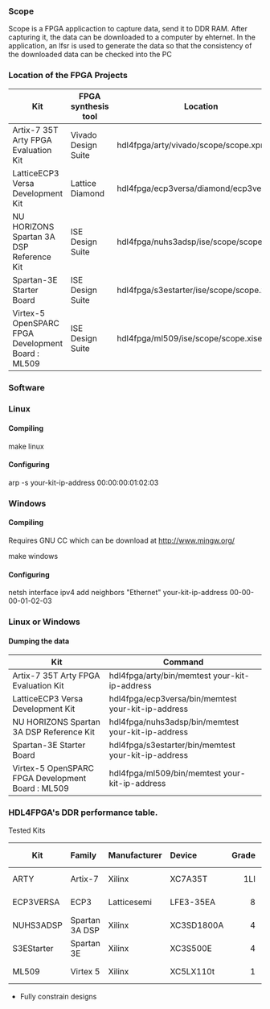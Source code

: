 ### Scope

Scope is a FPGA applicaction to capture data, send it to DDR RAM. After capturing it, the data can be downloaded to a
computer by ehternet. In the application, an lfsr is used to generate the data so that the consistency of the downloaded data 
can be checked into the PC

### Location of the FPGA Projects

| Kit                                               | FPGA synthesis tool  | Location                                 |
| ------------------------------------------------- | -------------------- | ---------------------------------------- |
| Artix-7 35T Arty FPGA Evaluation Kit              | Vivado Design Suite  | hdl4fpga/arty/vivado/scope/scope.xpr     |
| LatticeECP3 Versa Development Kit                 | Lattice Diamond      | hdl4fpga/ecp3versa/diamond/ecp3versa.ldf |
| NU HORIZONS Spartan 3A DSP Reference Kit          | ISE Design Suite     | hdl4fpga/nuhs3adsp/ise/scope/scope.xise  |
| Spartan-3E Starter Board                          | ISE Design Suite     | hdl4fpga/s3estarter/ise/scope/scope.xise |
| Virtex-5 OpenSPARC FPGA Development Board : ML509 | ISE Design Suite     | hdl4fpga/ml509/ise/scope/scope.xise      |

### Software

### Linux

#### Compiling

make linux

#### Configuring 

arp -s your-kit-ip-address 00:00:00:01:02:03

### Windows


#### Compiling

Requires GNU CC which can be download at http://www.mingw.org/

make windows

#### Configuring 

netsh interface ipv4 add neighbors "Ethernet" your-kit-ip-address 00-00-00-01-02-03

### Linux or Windows

#### Dumping the data 

| Kit                                               | Command                                              |
| ------------------------------------------------- | ---------------------------------------------------- |
| Artix-7 35T Arty FPGA Evaluation Kit              | hdl4fpga/arty/bin/memtest your-kit-ip-address        |
| LatticeECP3 Versa Development Kit                 | hdl4fpga/ecp3versa/bin/memtest your-kit-ip-address   |
| NU HORIZONS Spartan 3A DSP Reference Kit          | hdl4fpga/nuhs3adsp/bin/memtest your-kit-ip-address   |
| Spartan-3E Starter Board                          | hdl4fpga/s3estarter/bin/memtest your-kit-ip-address  |
| Virtex-5 OpenSPARC FPGA Development Board : ML509 | hdl4fpga/ml509/bin/memtest your-kit-ip-address       |

### HDL4FPGA's DDR performance table.

Tested Kits

| Kit        | Family         | Manufacturer   | Device     | Grade | DRAM Clock | Transfer  |
| ---------- | :------------- | :------------- | :--------- | ----: | ---------: | --------: |
| ARTY       | Artix-7        | Xilinx         | XC7A35T    | 1LI   |    525 MHz | 1050 MT/s |
| ECP3VERSA  | ECP3           | Latticesemi    | LFE3-35EA  | 8     |    500 Mhz | 1000 MT/s |
| NUHS3ADSP  | Spartan 3A DSP | Xilinx         | XC3SD1800A | 4     |    166 MHz |  333 MT/s |
| S3EStarter | Spartan 3E     | Xilinx         | XC3S500E   | 4     |    150 MHz |  300 MT/s |
| ML509      | Virtex 5       | Xilinx         | XC5LX110t  | 1     |    267 MHz |  533 MT/s |

  * Fully constrain designs 
